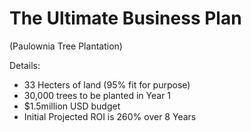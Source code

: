 # The Ultimate Business Plan 
(Paulownia Tree Plantation)

Details:
 - 33 Hecters of land (95% fit for purpose) 
 - 30,000 trees to be planted in Year 1
 - $1.5million USD budget
 - Initial Projected ROI is 260% over 8 Years
